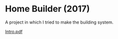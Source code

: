 # Home Builder (2017)
A project in which I tried to make the building system.

[Intro.pdf](https://github.com/CookieNoir/Home-Builder-2017-/blob/master/%D0%94%D0%BE%D0%BC%D0%BE%D1%81%D1%82%D1%80%D0%BE%D0%B8%D1%82%D0%B5%D0%BB%D1%8C.pdf)
